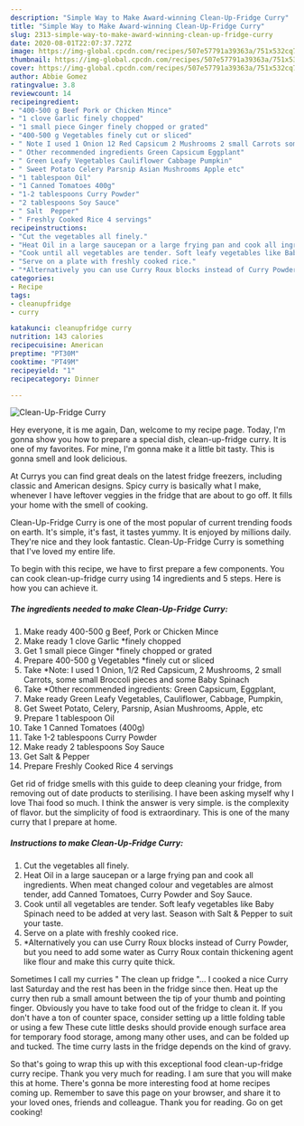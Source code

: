 ```yaml
---
description: "Simple Way to Make Award-winning Clean-Up-Fridge Curry"
title: "Simple Way to Make Award-winning Clean-Up-Fridge Curry"
slug: 2313-simple-way-to-make-award-winning-clean-up-fridge-curry
date: 2020-08-01T22:07:37.727Z
image: https://img-global.cpcdn.com/recipes/507e57791a39363a/751x532cq70/clean-up-fridge-curry-recipe-main-photo.jpg
thumbnail: https://img-global.cpcdn.com/recipes/507e57791a39363a/751x532cq70/clean-up-fridge-curry-recipe-main-photo.jpg
cover: https://img-global.cpcdn.com/recipes/507e57791a39363a/751x532cq70/clean-up-fridge-curry-recipe-main-photo.jpg
author: Abbie Gomez
ratingvalue: 3.8
reviewcount: 14
recipeingredient:
- "400-500 g Beef Pork or Chicken Mince"
- "1 clove Garlic finely chopped"
- "1 small piece Ginger finely chopped or grated"
- "400-500 g Vegetables finely cut or sliced"
- " Note I used 1 Onion 12 Red Capsicum 2 Mushrooms 2 small Carrots some small Broccoli pieces and some Baby Spinach"
- " Other recommended ingredients Green Capsicum Eggplant"
- " Green Leafy Vegetables Cauliflower Cabbage Pumpkin"
- " Sweet Potato Celery Parsnip Asian Mushrooms Apple etc"
- "1 tablespoon Oil"
- "1 Canned Tomatoes 400g"
- "1-2 tablespoons Curry Powder"
- "2 tablespoons Soy Sauce"
- " Salt  Pepper"
- " Freshly Cooked Rice 4 servings"
recipeinstructions:
- "Cut the vegetables all finely."
- "Heat Oil in a large saucepan or a large frying pan and cook all ingredients. When meat changed colour and vegetables are almost tender, add Canned Tomatoes, Curry Powder and Soy Sauce."
- "Cook until all vegetables are tender. Soft leafy vegetables like Baby Spinach need to be added at very last. Season with Salt &amp; Pepper to suit your taste."
- "Serve on a plate with freshly cooked rice."
- "*Alternatively you can use Curry Roux blocks instead of Curry Powder, but you need to add some water as Curry Roux contain thickening agent like flour and make this curry quite thick."
categories:
- Recipe
tags:
- cleanupfridge
- curry

katakunci: cleanupfridge curry 
nutrition: 143 calories
recipecuisine: American
preptime: "PT30M"
cooktime: "PT49M"
recipeyield: "1"
recipecategory: Dinner

---
```



![Clean-Up-Fridge Curry](https://img-global.cpcdn.com/recipes/507e57791a39363a/751x532cq70/clean-up-fridge-curry-recipe-main-photo.jpg)

Hey everyone, it is me again, Dan, welcome to my recipe page. Today, I'm gonna show you how to prepare a special dish, clean-up-fridge curry. It is one of my favorites. For mine, I'm gonna make it a little bit tasty. This is gonna smell and look delicious.

At Currys you can find great deals on the latest fridge freezers, including classic and American designs. Spicy curry is basically what I make, whenever I have leftover veggies in the fridge that are about to go off. It fills your home with the smell of cooking.

Clean-Up-Fridge Curry is one of the most popular of current trending foods on earth. It's simple, it's fast, it tastes yummy. It is enjoyed by millions daily. They're nice and they look fantastic. Clean-Up-Fridge Curry is something that I've loved my entire life.


To begin with this recipe, we have to first prepare a few components. You can cook clean-up-fridge curry using 14 ingredients and 5 steps. Here is how you can achieve it.

<!--inarticleads1-->

##### The ingredients needed to make Clean-Up-Fridge Curry:

1. Make ready 400-500 g Beef, Pork or Chicken Mince
1. Make ready 1 clove Garlic *finely chopped
1. Get 1 small piece Ginger *finely chopped or grated
1. Prepare 400-500 g Vegetables *finely cut or sliced
1. Take  *Note: I used 1 Onion, 1/2 Red Capsicum, 2 Mushrooms, 2 small Carrots, some small Broccoli pieces and some Baby Spinach
1. Take  *Other recommended ingredients: Green Capsicum, Eggplant,
1. Make ready  Green Leafy Vegetables, Cauliflower, Cabbage, Pumpkin,
1. Get  Sweet Potato, Celery, Parsnip, Asian Mushrooms, Apple, etc
1. Prepare 1 tablespoon Oil
1. Take 1 Canned Tomatoes (400g)
1. Take 1-2 tablespoons Curry Powder
1. Make ready 2 tablespoons Soy Sauce
1. Get  Salt &amp; Pepper
1. Prepare  Freshly Cooked Rice 4 servings


Get rid of fridge smells with this guide to deep cleaning your fridge, from removing out of date products to sterilising. I have been asking myself why I love Thai food so much. I think the answer is very simple. is the complexity of flavor. but the simplicity of food is extraordinary. This is one of the many curry that I prepare at home. 

<!--inarticleads2-->

##### Instructions to make Clean-Up-Fridge Curry:

1. Cut the vegetables all finely.
1. Heat Oil in a large saucepan or a large frying pan and cook all ingredients. When meat changed colour and vegetables are almost tender, add Canned Tomatoes, Curry Powder and Soy Sauce.
1. Cook until all vegetables are tender. Soft leafy vegetables like Baby Spinach need to be added at very last. Season with Salt &amp; Pepper to suit your taste.
1. Serve on a plate with freshly cooked rice.
1. *Alternatively you can use Curry Roux blocks instead of Curry Powder, but you need to add some water as Curry Roux contain thickening agent like flour and make this curry quite thick.


Sometimes I call my curries &#34; The clean up fridge &#34;… I cooked a nice Curry last Saturday and the rest has been in the fridge since then. Heat up the curry then rub a small amount between the tip of your thumb and pointing finger. Obviously you have to take food out of the fridge to clean it. If you don&#39;t have a ton of counter space, consider setting up a little folding table or using a few These cute little desks should provide enough surface area for temporary food storage, among many other uses, and can be folded up and tucked. The time curry lasts in the fridge depends on the kind of gravy. 

So that's going to wrap this up with this exceptional food clean-up-fridge curry recipe. Thank you very much for reading. I am sure that you will make this at home. There's gonna be more interesting food at home recipes coming up. Remember to save this page on your browser, and share it to your loved ones, friends and colleague. Thank you for reading. Go on get cooking!
